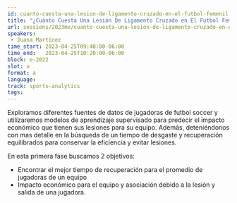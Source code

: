 ```yaml
---
id: cuanto-cuesta-una-lesion-de-ligamento-cruzado-en-el-futbol-femenil
title: "¿Cuánto Cuesta Una Lesión De Ligamento Cruzado en El Futbol Femenil"
url: sessions/2023mx/cuanto-cuesta-una-lesion-de-ligamento-cruzado-en-el-futbol-femenil
speakers:
 - Juana Martínez
time_start: 2023-04-25T09:40:00-06:00
time_end:   2023-04-25T10:20:00-06:00
block: e-2022
slot: u
format: a
language: 
track: sports-analytics
tags:
---
```



Exploramos diferentes fuentes de datos de jugadoras de futbol soccer  y utilizaremos modelos de aprendizaje supervisado para predecir el impacto económico que tienen sus lesiones para su equipo. Además, deteniéndonos con mas detalle en la búsqueda de un tiempo de desgaste y recuperación equilibrados para conservar la eficiencia y evitar lesiones. 

En esta primera fase buscamos 2 objetivos:

- Encontrar el mejor tiempo de recuperación para el promedio de jugadoras de un equipo 
- Impacto económico para el equipo y asociación debido a la lesión y salida de una jugadora.